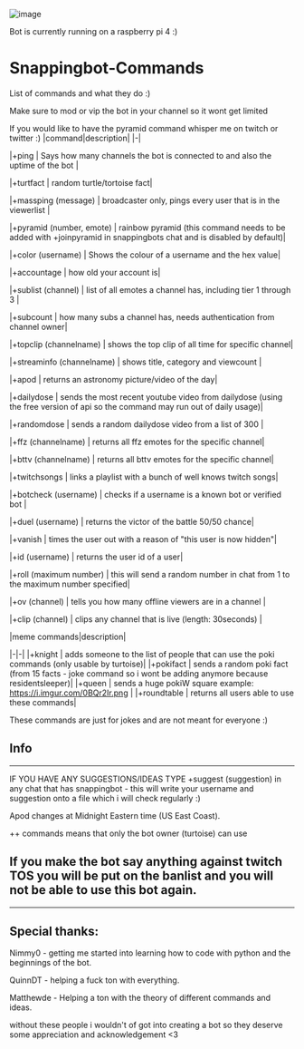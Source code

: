 ![image](https://static-cdn.jtvnw.net/emoticons/v1/304645329/3.0)

Bot is currently running on a raspberry pi 4  :)

# Snappingbot-Commands
List of commands and what they do :) 

Make sure to mod or vip the bot in your channel so it wont get limited

If you would like to have the pyramid command whisper me on twitch or twitter :) 
|command|description|
|-|

|+ping | Says how many channels the bot is connected to and also the uptime of the bot |

|+turtfact | random turtle/tortoise fact|

|+massping (message) | broadcaster only, pings every user that is in the viewerlist |

|+pyramid (number, emote) | rainbow pyramid (this command needs to be added with +joinpyramid in snappingbots chat and is disabled by default)|

|+color (username) | Shows the colour of a username and the hex value|

|+accountage | how old your account is|

|+sublist (channel) | list of all emotes a channel has, including tier 1 through 3 |

|+subcount | how many subs a channel has, needs authentication from channel owner|

|+topclip (channelname) | shows the top clip of all time for specific channel|

|+streaminfo (channelname) | shows title, category and viewcount |

|+apod | returns an astronomy picture/video of the day|

|+dailydose | sends the most recent youtube video from dailydose (using the free version of api so the command may run out of daily usage)|

|+randomdose | sends a random dailydose video from a list of 300 |

|+ffz (channelname) | returns all ffz emotes for the specific channel|

|+bttv (channelname) | returns all bttv emotes for the specific channel|

|+twitchsongs | links a playlist with a bunch of well knows twitch songs|

|+botcheck (username) | checks if a username is a known bot or verified bot |

|+duel (username) | returns the victor of the battle 50/50 chance|

|+vanish | times the user out with a reason of "this user is now hidden"|

|+id (username) | returns the user id of a user|

|+roll (maximum number) | this will send a random number in chat from 1 to the maximum number specified|

|+ov (channel) | tells you how many offline viewers are in a channel |

|+clip (channel) | clips any channel that is live (length: 30seconds) |

|meme commands|description|

|-|-|
|+knight | adds someone to the list of people that can use the poki commands (only usable by turtoise)|
|+pokifact | sends a random poki fact (from 15 facts - joke command so i wont be adding anymore because residentsleeper)|
|+queen | sends a huge pokiW square example: https://i.imgur.com/0BQr2Ir.png |
|+roundtable | returns all users able to use these commands|

These commands are just for jokes and are not meant for everyone :) 

## Info
---
IF YOU HAVE ANY SUGGESTIONS/IDEAS TYPE +suggest (suggestion) in any chat that has snappingbot - this will write  your username and suggestion onto a file which i will check regularly :) 

Apod changes at Midnight Eastern time (US East Coast). 

++ commands means that only the bot owner (turtoise) can use

## If you make the bot say anything against twitch TOS you will be put on the banlist and you will not be able to use this bot again. 
---

## Special  thanks:

Nimmy0 - getting me started into learning how to code with python and the beginnings of the bot.

QuinnDT - helping a fuck ton with everything.

Matthewde - Helping a ton with the theory of different commands and ideas.

without these people i wouldn't of got into creating a bot so they deserve some appreciation and acknowledgement <3

